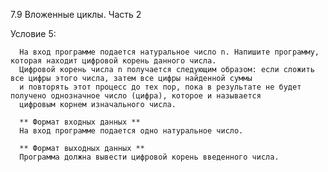 7.9 Вложенные циклы. Часть 2

Условие 5:

      На вход программе подается натуральное число n. Напишите программу, которая находит цифровой корень данного числа. 
      Цифровой корень числа n получается следующим образом: если сложить все цифры этого числа, затем все цифры найденной суммы
      и повторять этот процесс до тех пор, пока в результате не будет получено однозначное число (цифра), которое и называется
      цифровым корнем изначального числа.

      ** Формат входных данных **
      На вход программе подается одно натуральное число.
      
      ** Формат выходных данных **
      Программа должна вывести цифровой корень введенного числа.
